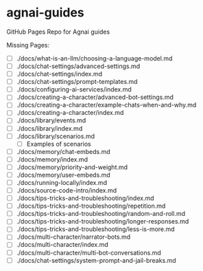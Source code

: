 # agnai-guides
GitHub Pages Repo for Agnai guides

Missing Pages:

* [ ] ./docs/what-is-an-llm/choosing-a-language-model.md
* [ ] ./docs/chat-settings/advanced-settings.md
* [ ] ./docs/chat-settings/index.md
* [ ] ./docs/chat-settings/prompt-templates.md
* [ ] ./docs/configuring-ai-services/index.md
* [ ] ./docs/creating-a-character/advanced-bot-settings.md
* [ ] ./docs/creating-a-character/example-chats-when-and-why.md
* [ ] ./docs/creating-a-character/index.md
* [ ] ./docs/library/events.md
* [ ] ./docs/library/index.md
* [ ] ./docs/library/scenarios.md
    * [ ] Examples of scenarios
* [ ] ./docs/memory/chat-embeds.md
* [ ] ./docs/memory/index.md
* [ ] ./docs/memory/priority-and-weight.md
* [ ] ./docs/memory/user-embeds.md
* [ ] ./docs/running-locally/index.md
* [ ] ./docs/source-code-intro/index.md
* [ ] ./docs/tips-tricks-and-troubleshooting/index.md
* [ ] ./docs/tips-tricks-and-troubleshooting/repetition.md
* [ ] ./docs/tips-tricks-and-troubleshooting/random-and-roll.md
* [ ] ./docs/tips-tricks-and-troubleshooting/longer-responses.md
* [ ] ./docs/tips-tricks-and-troubleshooting/less-is-more.md
* [ ] ./docs/multi-character/narrator-bots.md
* [ ] ./docs/multi-character/index.md
* [ ] ./docs/multi-character/multi-bot-conversations.md
* [ ] ./docs/chat-settings/system-prompt-and-jail-breaks.md